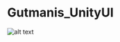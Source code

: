 # Gutmanis_UnityUI
![alt text](https://w0.peakpx.com/wallpaper/1004/779/HD-wallpaper-video-game-ultimate-pirates-pirate-ship.jpg)
